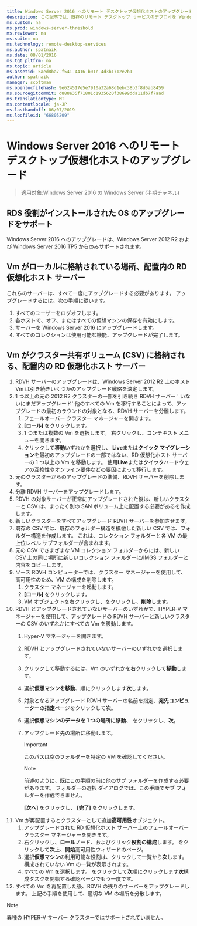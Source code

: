 ```yaml
---
title: Windows Server 2016 へのリモート デスクトップ仮想化ホストのアップグレード
description: この記事では、既存のリモート デスクトップ サービスのデプロイを Windows Server 2016 にアップグレードする方法について説明します。
ms.custom: na
ms.prod: windows-server-threshold
ms.reviewer: na
ms.suite: na
ms.technology: remote-desktop-services
ms.author: spatnaik
ms.date: 08/01/2016
ms.tgt_pltfrm: na
ms.topic: article
ms.assetid: 5aed8ba7-f541-4416-b01c-4d3b1712e2b1
author: spatnaik
manager: scottman
ms.openlocfilehash: 9e624517e5e7910a32a68d1ebc38b3f8d5ab8459
ms.sourcegitcommit: d888e35f71801c1935620f38699dda11db7f7aad
ms.translationtype: MT
ms.contentlocale: ja-JP
ms.lasthandoff: 06/07/2019
ms.locfileid: "66805209"
---
```

# <a name="upgrading-your-remote-desktop-virtualization-host-to-windows-server-2016"></a>Windows Server 2016 へのリモート デスクトップ仮想化ホストのアップグレード

>適用対象:Windows Server 2016 の Windows Server (半期チャネル)

## <a name="supported-os-upgrades-with-rds-role-installed"></a>RDS 役割がインストールされた OS のアップグレードをサポート
Windows Server 2016 へのアップグレードは、Windows Server 2012 R2 および Windows Server 2016 TP5 からのみサポートされます。

## <a name="rd-virtualization-host-servers-in-the-deployment-where-vms-are-stored-locally"></a>Vm がローカルに格納されている場所、配置内の RD 仮想化ホスト サーバー
これらのサーバーは、すべて一度にアップグレードする必要があります。 アップグレードするには、次の手順に従います。

1. すべてのユーザーをログオフします。
1. 各ホストで、オフ、またはすべての仮想マシンの保存を有効にします。 
1. サーバーを Windows Server 2016 にアップグレードします。 
1. すべてのコレクションは使用可能な機能、アップグレードが完了します。      

## <a name="rd-virtualization-host-servers-in-the-deployment-where-vms-are-stored-in-cluster-shared-volumes-csv"></a>Vm がクラスター共有ボリューム (CSV) に格納される、配置内の RD 仮想化ホスト サーバー 

1. RDVH サーバーのアップグレードは、Windows Server 2012 R2 上のホスト Vm は引き続きいくつかのアップグレード戦略を決定します。  
2. 1 つ以上の元の 2012 R2 クラスターの一部を引き続き RDVH サーバー ' いないにまだアップグレード' 他のすべての Vm を移行することによって、アップグレードの最初のラウンドの対象となる、RDVH サーバーを分離します。
    1. フェールオーバー クラスター マネージャーを開きます。 
    1. **[ロール]** をクリックします。 
    1. 1 つまたは複数の Vm を選択します。 右クリックし、コンテキスト メニューを開きます。 
    1. クリックして**移動**いずれかを選択し、 **Live**または**クイック マイグレーション**を最初のアップグレードの一部ではない、RD 仮想化ホスト サーバーの 1 つ以上の Vm を移動します。 使用**Live**または**クイック**ハードウェアの互換性やオンライン要件などの要因によって移行します。 
3. 元のクラスターからのアップグレードの準備、RDVH サーバーを削除します。 
4. 分離 RDVH サーバーをアップグレードします。 
5. RDVH の対象サーバーが正常にアップグレードされた後は、新しいクラスターと CSV は、まったく別の SAN ボリューム上に配置する必要があるを作成します。
6. 新しいクラスターをすべてアップグレード RDVH サーバーを参加させます。 
7. 既存の CSV では、既存のフォルダー構造を模倣した新しい CSV では、フォルダー構造を作成します。 これは、コレクション フォルダーと各 VM の最上位レベル サブフォルダーが含まれます。 
8. 元の CSV でさまざまな VM コレクション フォルダーからには、新しい CSV 上の同じ場所に新しいコレクション フォルダーに/IMGS フォルダーと内容をコピーします。 
9. ソース RDVH コンピューターでは、クラスター マネージャーを使用して、高可用性のため、VM の構成を削除します。
    1. クラスター マネージャーを起動します。 
    1. **[ロール]** をクリックします。 
    1. VM オブジェクトを右クリックし、をクリックし、**削除**します。 
10. RDVH とアップグレードされていないサーバーのいずれかで、HYPER-V マネージャーを使用して、アップグレードの RDVH サーバーと新しいクラスターの CSV のいずれかにすべての Vm を移動します。
    1. Hyper-V マネージャーを開きます。 
    2. RDVH とアップグレードされていないサーバーのいずれかを選択します。 
    3. クリックして移動するには、Vm のいずれかを右クリックして**移動**します。 
    4. 選択**仮想マシンを移動**、順にクリックします**次**します。 
    5. 対象となるアップグレード RDVH サーバーの名前を指定、**宛先コンピューターの指定**ページをクリックして**次**。 
    6. 選択**仮想マシンのデータを 1 つの場所に移動**、 をクリックし、**次**。 
    7. アップグレード先の場所に移動します。 
       > [!IMPORTANT]
       > このパスは空のフォルダーを特定の VM を確認してください。 

       > [!NOTE]
       > 前述のように、既にこの手順の前に他のサブ フォルダーを作成する必要があります。 フォルダーの選択 ダイアログでは、この手順でサブ フォルダーを作成できません。 
    
       **[次へ]** をクリックし、 **[完了]** をクリックします。 
11. Vm が再配置するとクラスターとして追加**高可用性**オブジェクト。
     1. アップグレードされた RD 仮想化ホスト サーバー上のフェールオーバー クラスター マネージャーを開きます。 
     1. 右クリックし、**ロール**ノード、およびクリック**役割の構成**します。 をクリックして**次**上、**開始**高可用性ウィザードのページ。 
     1. 選択**仮想マシン**の利用可能な役割は、クリックして一覧から**次**します。 構成されていない Vm の一覧が表示されます。 
     1. すべての Vm を選択します。 をクリックして**次**順にクリックします**次**構成タスクを開始する確認ページでもう一度です。  
12. すべての Vm を再配置した後、RDVH の残りのサーバーをアップグレードします。 上記の手順を使用して、適切な VM の場所を分散します。

> [!NOTE]  
> 異種の HYPER-V サーバー クラスターではサポートされていません。 

